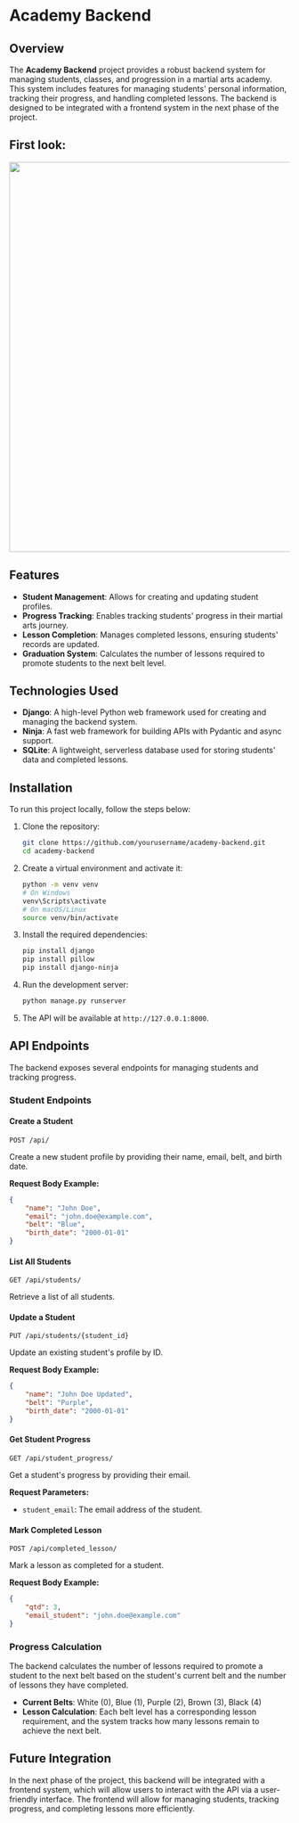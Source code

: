 # Academy Backend

## Overview

The **Academy Backend** project provides a robust backend system for managing students, classes, and progression in a martial arts academy. This system includes features for managing students' personal information, tracking their progress, and handling completed lessons. The backend is designed to be integrated with a frontend system in the next phase of the project.

## First look:

<p align="center">
<img src="https://github.com/user-attachments/assets/7283d9b0-7f21-446a-b4ab-de5a2beb5154" alt="" width="700">
</p>


## Features

- **Student Management**: Allows for creating and updating student profiles.
- **Progress Tracking**: Enables tracking students' progress in their martial arts journey.
- **Lesson Completion**: Manages completed lessons, ensuring students' records are updated.
- **Graduation System**: Calculates the number of lessons required to promote students to the next belt level.

## Technologies Used

- **Django**: A high-level Python web framework used for creating and managing the backend system.
- **Ninja**: A fast web framework for building APIs with Pydantic and async support.
- **SQLite**: A lightweight, serverless database used for storing students' data and completed lessons.

## Installation

To run this project locally, follow the steps below:

1. Clone the repository:

   ```bash
   git clone https://github.com/yourusername/academy-backend.git
   cd academy-backend
   ```

2. Create a virtual environment and activate it:

   ```bash
   python -m venv venv
   # On Windows
   venv\Scripts\activate
   # On macOS/Linux
   source venv/bin/activate
   ```

3. Install the required dependencies:

   ```bash
   pip install django
   pip install pillow
   pip install django-ninja
   ```

4. Run the development server:

   ```bash
   python manage.py runserver
   ```

5. The API will be available at `http://127.0.0.1:8000`.

## API Endpoints

The backend exposes several endpoints for managing students and tracking progress.

### Student Endpoints

#### Create a Student

`POST /api/`

Create a new student profile by providing their name, email, belt, and birth date.

**Request Body Example:**

```json
{
    "name": "John Doe",
    "email": "john.doe@example.com",
    "belt": "Blue",
    "birth_date": "2000-01-01"
}
```

#### List All Students

`GET /api/students/`

Retrieve a list of all students.

#### Update a Student

`PUT /api/students/{student_id}`

Update an existing student's profile by ID.

**Request Body Example:**

```json
{
    "name": "John Doe Updated",
    "belt": "Purple",
    "birth_date": "2000-01-01"
}
```

#### Get Student Progress

`GET /api/student_progress/`

Get a student's progress by providing their email.

**Request Parameters:**

- `student_email`: The email address of the student.

#### Mark Completed Lesson

`POST /api/completed_lesson/`

Mark a lesson as completed for a student.

**Request Body Example:**

```json
{
    "qtd": 3,
    "email_student": "john.doe@example.com"
}
```

### Progress Calculation

The backend calculates the number of lessons required to promote a student to the next belt based on the student's current belt and the number of lessons they have completed.

- **Current Belts**: White (0), Blue (1), Purple (2), Brown (3), Black (4)
- **Lesson Calculation**: Each belt level has a corresponding lesson requirement, and the system tracks how many lessons remain to achieve the next belt.

## Future Integration

In the next phase of the project, this backend will be integrated with a frontend system, which will allow users to interact with the API via a user-friendly interface. The frontend will allow for managing students, tracking progress, and completing lessons more efficiently.


